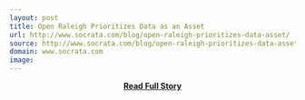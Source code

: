 ```yaml
---
layout: post
title: Open Raleigh Prioritizes Data as an Asset
url: http://www.socrata.com/blog/open-raleigh-prioritizes-data-asset/
source: http://www.socrata.com/blog/open-raleigh-prioritizes-data-asset/
domain: www.socrata.com
image: 
---
```


<p></p>
<center><p><a href="http://www.socrata.com/blog/open-raleigh-prioritizes-data-asset/" style='padding:25px; font-sze:18px; font-weight: bold;'>Read Full Story</a></p></center>
